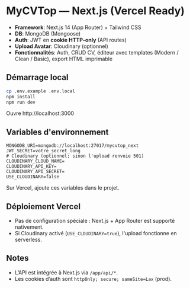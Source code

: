 # MyCVTop — Next.js (Vercel Ready)

- **Framework**: Next.js 14 (App Router) + Tailwind CSS
- **DB**: MongoDB (Mongoose)
- **Auth**: JWT en **cookie HTTP-only** (API routes)
- **Upload Avatar**: Cloudinary (optionnel)
- **Fonctionnalités**: Auth, CRUD CV, éditeur avec templates (Modern / Clean / Basic), export HTML imprimable

## Démarrage local
```bash
cp .env.example .env.local
npm install
npm run dev
```
Ouvre http://localhost:3000

## Variables d'environnement
```
MONGODB_URI=mongodb://localhost:27017/mycvtop_next
JWT_SECRET=votre_secret_long
# Cloudinary (optionnel; sinon l'upload renvoie 501)
CLOUDINARY_CLOUD_NAME=
CLOUDINARY_API_KEY=
CLOUDINARY_API_SECRET=
USE_CLOUDINARY=false
```
Sur Vercel, ajoute ces variables dans le projet.

## Déploiement Vercel
- Pas de configuration spéciale : Next.js + App Router est supporté nativement.
- Si Cloudinary activé (`USE_CLOUDINARY=true`), l'upload fonctionne en serverless.

## Notes
- L’API est intégrée à Next.js via `/app/api/*`.
- Les cookies d’auth sont `httpOnly; secure; sameSite=Lax` (prod).
